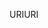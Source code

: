 <span data-ttu-id="52a20-101">URI</span><span class="sxs-lookup"><span data-stu-id="52a20-101">URI</span></span>